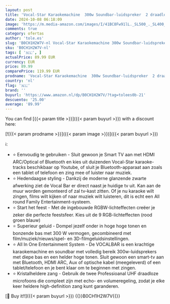 ```yaml
---
layout: post
title: 'Vocal-Star Karaokemachine  300w Soundbar-luidspreker  2 draadloze UHF-microfoons  lichteffecten  HDMI ARC  BT  AUX  optisch  alles-in-één entertainmentsysteem'
date: 2024-10-08 06:18:09
image: 'https://m.media-amazon.com/images/I/41BC8Fw91lL._SL500_._SL400_.jpg'
comments: true
category: ofertas
author: 'tole.es'
slug: 'B0CH1H2W7V-nl Vocal-Star Karaokemachine 300w Soundbar-luidspreker 2...'
sku: 'B0CH1H2W7V-nl'
tags: [ '🇳🇱', ]
actualPrice: 89.99 EUR
currency: EUR
price: 89.99
comparePrice: 119.99 EUR
prodname: 'Vocal-Star Karaokemachine  300w Soundbar-luidspreker  2 draadloze UHF-microfoons  lichteffecten  HDMI ARC  BT  AUX  optisch  alles-in-één entertainmentsysteem'
country: 'nl'
flag: '🇳🇱'
brand: ''
buyurl: 'https://www.amazon.nl/dp/B0CH1H2W7V/?tag=tolees0b-21'
descuento: '25.00'
average: '89.99'
---
```


You can find [{{< param title >}}]({{< param buyurl >}}) with a discount here:

[![{{< param prodname >}}]({{< param image >}})]({{< param buyurl >}})

ℹ️:

- ⭐ Eenvoudig te gebruiken - Sluit gewoon je Smart TV aan met HDMI ARC/Optical of Bluetooth en kies uit duizenden Vocal-Star karaoke-tracks beschikbaar op Youtube, of sluit je Bluetooth-apparaat aan zoals een tablet of telefoon en zing mee of luister naar muziek.
- ⭐ Hedendaagse styling - Dankzij de moderne glanzende zwarte afwerking ziet de Vocal Bar er direct naast je huidige tv uit. Kan aan de muur worden gemonteerd of zal tv-kast zitten. Of je nu karaoke wilt zingen, films wilt kijken of naar muziek wilt luisteren, dit is echt een All round Family Entertainment-systeem.
- ⭐ Start het feest - Met de ingebouwde RGBW-lichteffecten creëer je zeker die perfecte feestsfeer. Kies uit de 9 RGB-lichteffecten (rood groen blauw)
- ⭐ Superieur geluid - Dompel jezelf onder in hoge hoge tonen en bonzende bas met 300 W vermogen, gecombineerd met film/muziek/nieuws/spel- en 3D-filmgeluidsinstellingen.
- ⭐ All In One Entertainment System - De VOCALBAR is een krachtige karaokemachine en soundbar met volledig bereik 300w-luidsprekers met diepe bas en een helder hoge tonen. Sluit gewoon een smart-tv aan met Bluetooth, HDMI ARC, Aux of optische kabel (meegeleverd) of een tablet/telefoon en je bent klaar om te beginnen met zingen.
- ⭐ Kristalheldere zang - Gebruik de twee Professioanal UHF draadloze microfoons die compleet zijn met echo- en volumeregeling, zodat je elke keer heldere high-definition zang kunt garanderen.

[🛒 Buy it!!]({{< param buyurl >}})
{{<world>}}B0CH1H2W7V{{</world>}}
